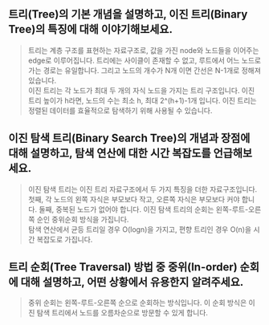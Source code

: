 ## 트리(Tree)의 기본 개념을 설명하고, 이진 트리(Binary Tree)의 특징에 대해 이야기해보세요.

> 트리는 계층 구조를 표현하는 자료구조로, 값을 가진 node와 노드들을 이어주는 edge로 이루어집니다. 트리에는 사이클이 존재할 수 없고, 루트에서 어느 노드로 가는 경로는 유일합니다. 그리고 노드의 개수가 N개 이면 간선은 N-1개로 정해져 있습니다.<br>
> 이진 트리는 각 노드가 최대 두 개의 자식 노드을 가지는 트리 구조입니다. 이진 트리 높이가 h라면, 노드의 수는 최소 h, 최대 2^(h+1)-1개 입니다. 이진 트리는 정렬된 데이터를 효율적으로 탐색하기 위해 사용될 수 있습니다.

## 이진 탐색 트리(Binary Search Tree)의 개념과 장점에 대해 설명하고, 탐색 연산에 대한 시간 복잡도를 언급해보세요.

> 이진 탐색 트리는 이진 트리 자료구조에서 두 가지 특징을 더한 자료구조입니다. 첫째, 각 노드의 왼쪽 자식은 부모보다 작고, 오른쪽 자식은 부모보다 커야 합니다. 둘째, 중복된 노드가 없어야 합니다. 이진 탐색 트리의 순회는 왼쪽-루트-오른쪽 순인 중위순회 방식을 가집니다.<br>
> 탐색 연산에서 균등 트리일 경우 O(logn)을 가지고, 편향 트리인 경우 O(n)을 시간 복잡도로 가집니다.

## 트리 순회(Tree Traversal) 방법 중 중위(In-order) 순회에 대해 설명하고, 어떤 상황에서 유용한지 알려주세요.

> 중위 순회는 왼쪽-루트-오른쪽 순으로 순회하는 방식입니다. 이 순회 방식은 이진 탐색 트리에서 노드를 오름차순으로 방문할 수 있게 합니다.
